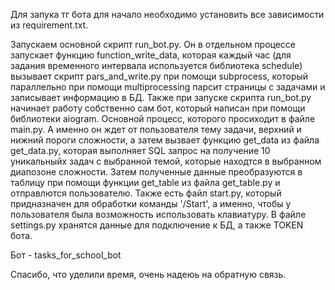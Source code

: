 Для запука тг бота для начало необходимо установить все зависимости из
requirement.txt.

Запускаем основной скрипт run_bot.py. Он в отдельном процессе запускает
функцию function_write_data, которая каждый час (для задания временного интервала используется библиотека schedule) вызывает скрипт pars_and_write.py при помощи subprocess,
который параллельно при помощи multiprocessing парсит страницы с задачами и записывает информацию в БД.
Также при запуске скрипта run_bot.py начинает работу собственно сам бот, который написан 
при помощи библиотеки aiogram. Основной процесс, которого просиходит в файле main.py. А именно он
ждет от пользователя тему задачи, верхний и нижний пороги сложности, а затем вызвает функцию
get_data из файла get_data.py, которая выполняет SQL запрос на получение 
10 уникальныйх задач с выбранной темой, которые находтся в выбранном диапозоне сложности.
Затем полученные данные преобразуются в таблицу при помощи функции get_table из файла get_table.py
и отправлются пользователю. Также есть файл start.py, который придназначен для обработки 
команды '/Start', а именно, чтобы у пользователя была возможность использовать клавиатуру.
В файле settings.py хранятся данные для подключение к БД, а также TOKEN бота.

Бот - tasks_for_school_bot

Спасибо, что уделили время, очень надеюь на обратную связь.
